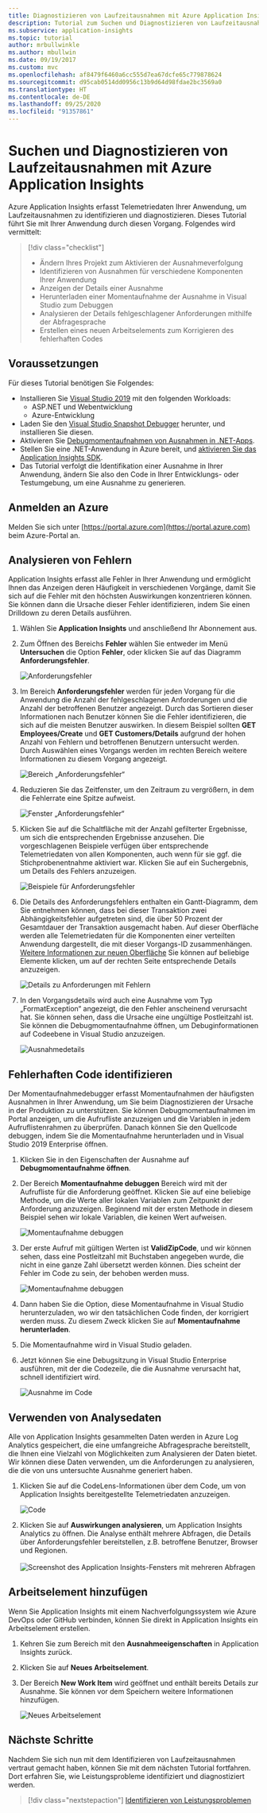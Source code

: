 ```yaml
---
title: Diagnostizieren von Laufzeitausnahmen mit Azure Application Insights | Microsoft-Dokumentation
description: Tutorial zum Suchen und Diagnostizieren von Laufzeitausnahmen in Ihrer Anwendung mithilfe von Azure Application Insights
ms.subservice: application-insights
ms.topic: tutorial
author: mrbullwinkle
ms.author: mbullwin
ms.date: 09/19/2017
ms.custom: mvc
ms.openlocfilehash: af8479f6460a6cc555d7ea67dcfe65c779878624
ms.sourcegitcommit: d95cab0514dd0956c13b9d64d98fdae2bc3569a0
ms.translationtype: HT
ms.contentlocale: de-DE
ms.lasthandoff: 09/25/2020
ms.locfileid: "91357861"
---
```

# <a name="find-and-diagnose-run-time-exceptions-with-azure-application-insights"></a>Suchen und Diagnostizieren von Laufzeitausnahmen mit Azure Application Insights

Azure Application Insights erfasst Telemetriedaten Ihrer Anwendung, um Laufzeitausnahmen zu identifizieren und diagnostizieren.  Dieses Tutorial führt Sie mit Ihrer Anwendung durch diesen Vorgang.  Folgendes wird vermittelt:

> [!div class="checklist"]
> * Ändern Ihres Projekt zum Aktivieren der Ausnahmeverfolgung
> * Identifizieren von Ausnahmen für verschiedene Komponenten Ihrer Anwendung
> * Anzeigen der Details einer Ausnahme
> * Herunterladen einer Momentaufnahme der Ausnahme in Visual Studio zum Debuggen
> * Analysieren der Details fehlgeschlagener Anforderungen mithilfe der Abfragesprache
> * Erstellen eines neuen Arbeitselements zum Korrigieren des fehlerhaften Codes


## <a name="prerequisites"></a>Voraussetzungen

Für dieses Tutorial benötigen Sie Folgendes:

- Installieren Sie [Visual Studio 2019](https://www.visualstudio.com/downloads/) mit den folgenden Workloads:
    - ASP.NET und Webentwicklung
    - Azure-Entwicklung
- Laden Sie den [Visual Studio Snapshot Debugger](https://aka.ms/snapshotdebugger) herunter, und installieren Sie diesen.
- Aktivieren Sie [Debugmomentaufnahmen von Ausnahmen in .NET-Apps](../app/snapshot-debugger.md).
- Stellen Sie eine .NET-Anwendung in Azure bereit, und [aktivieren Sie das Application Insights SDK](../app/asp-net.md). 
- Das Tutorial verfolgt die Identifikation einer Ausnahme in Ihrer Anwendung, ändern Sie also den Code in Ihrer Entwicklungs- oder Testumgebung, um eine Ausnahme zu generieren. 

## <a name="log-in-to-azure"></a>Anmelden an Azure
Melden Sie sich unter [https://portal.azure.com](https://portal.azure.com) beim Azure-Portal an.


## <a name="analyze-failures"></a>Analysieren von Fehlern
Application Insights erfasst alle Fehler in Ihrer Anwendung und ermöglicht Ihnen das Anzeigen deren Häufigkeit in verschiedenen Vorgänge, damit Sie sich auf die Fehler mit den höchsten Auswirkungen konzentrieren können.  Sie können dann die Ursache dieser Fehler identifizieren, indem Sie einen Drilldown zu deren Details ausführen.   

1. Wählen Sie **Application Insights** und anschließend Ihr Abonnement aus.  
2. Zum Öffnen des Bereichs **Fehler** wählen Sie entweder im Menü **Untersuchen** die Option **Fehler**, oder klicken Sie auf das Diagramm **Anforderungsfehler**.

    ![Anforderungsfehler](media/tutorial-runtime-exceptions/failed-requests.png)

3. Im Bereich **Anforderungsfehler** werden für jeden Vorgang für die Anwendung die Anzahl der fehlgeschlagenen Anforderungen und die Anzahl der betroffenen Benutzer angezeigt.  Durch das Sortieren dieser Informationen nach Benutzer können Sie die Fehler identifizieren, die sich auf die meisten Benutzer auswirken.  In diesem Beispiel sollten **GET Employees/Create** und **GET Customers/Details** aufgrund der hohen Anzahl von Fehlern und betroffenen Benutzern untersucht werden.  Durch Auswählen eines Vorgangs werden im rechten Bereich weitere Informationen zu diesem Vorgang angezeigt.

    ![Bereich „Anforderungsfehler“](media/tutorial-runtime-exceptions/failed-requests-blade.png)

4. Reduzieren Sie das Zeitfenster, um den Zeitraum zu vergrößern, in dem die Fehlerrate eine Spitze aufweist.

    ![Fenster „Anforderungsfehler“](media/tutorial-runtime-exceptions/failed-requests-window.png)

5. Klicken Sie auf die Schaltfläche mit der Anzahl gefilterter Ergebnisse, um sich die entsprechenden Ergebnisse anzusehen. Die vorgeschlagenen Beispiele verfügen über entsprechende Telemetriedaten von allen Komponenten, auch wenn für sie ggf. die Stichprobenentnahme aktiviert war. Klicken Sie auf ein Suchergebnis, um Details des Fehlers anzuzeigen.

    ![Beispiele für Anforderungsfehler](media/tutorial-runtime-exceptions/failed-requests-search.png)

6. Die Details des Anforderungsfehlers enthalten ein Gantt-Diagramm, dem Sie entnehmen können, dass bei dieser Transaktion zwei Abhängigkeitsfehler aufgetreten sind, die über 50 Prozent der Gesamtdauer der Transaktion ausgemacht haben. Auf dieser Oberfläche werden alle Telemetriedaten für die Komponenten einer verteilten Anwendung dargestellt, die mit dieser Vorgangs-ID zusammenhängen. [Weitere Informationen zur neuen Oberfläche](../app/transaction-diagnostics.md) Sie können auf beliebige Elemente klicken, um auf der rechten Seite entsprechende Details anzuzeigen. 

    ![Details zu Anforderungen mit Fehlern](media/tutorial-runtime-exceptions/failed-request-details.png)

7. In den Vorgangsdetails wird auch eine Ausnahme vom Typ „FormatException“ angezeigt, die den Fehler anscheinend verursacht hat.  Sie können sehen, dass die Ursache eine ungültige Postleitzahl ist. Sie können die Debugmomentaufnahme öffnen, um Debuginformationen auf Codeebene in Visual Studio anzuzeigen.

    ![Ausnahmedetails](media/tutorial-runtime-exceptions/failed-requests-exception.png)

## <a name="identify-failing-code"></a>Fehlerhaften Code identifizieren
Der Momentaufnahmedebugger erfasst Momentaufnahmen der häufigsten Ausnahmen in Ihrer Anwendung, um Sie beim Diagnostizieren der Ursache in der Produktion zu unterstützen.  Sie können Debugmomentaufnahmen im Portal anzeigen, um die Aufrufliste anzuzeigen und die Variablen in jedem Aufruflistenrahmen zu überprüfen. Danach können Sie den Quellcode debuggen, indem Sie die Momentaufnahme herunterladen und in Visual Studio 2019 Enterprise öffnen.

1. Klicken Sie in den Eigenschaften der Ausnahme auf **Debugmomentaufnahme öffnen**.
2. Der Bereich **Momentaufnahme debuggen** Bereich wird mit der Aufrufliste für die Anforderung geöffnet.  Klicken Sie auf eine beliebige Methode, um die Werte aller lokalen Variablen zum Zeitpunkt der Anforderung anzuzeigen.  Beginnend mit der ersten Methode in diesem Beispiel sehen wir lokale Variablen, die keinen Wert aufweisen.

    ![Momentaufnahme debuggen](media/tutorial-runtime-exceptions/debug-snapshot-01.png)

3. Der erste Aufruf mit gültigen Werten ist **ValidZipCode**, und wir können sehen, dass eine Postleitzahl mit Buchstaben angegeben wurde, die nicht in eine ganze Zahl übersetzt werden können.  Dies scheint der Fehler im Code zu sein, der behoben werden muss.

    ![Momentaufnahme debuggen](media/tutorial-runtime-exceptions/debug-snapshot-02.png)

4. Dann haben Sie die Option, diese Momentaufnahme in Visual Studio herunterzuladen, wo wir den tatsächlichen Code finden, der korrigiert werden muss. Zu diesem Zweck klicken Sie auf **Momentaufnahme herunterladen**.
5. Die Momentaufnahme wird in Visual Studio geladen.
6. Jetzt können Sie eine Debugsitzung in Visual Studio Enterprise ausführen, mit der die Codezeile, die die Ausnahme verursacht hat, schnell identifiziert wird.

    ![Ausnahme im Code](media/tutorial-runtime-exceptions/exception-code.png)


## <a name="use-analytics-data"></a>Verwenden von Analysedaten
Alle von Application Insights gesammelten Daten werden in Azure Log Analytics gespeichert, die eine umfangreiche Abfragesprache bereitstellt, die Ihnen eine Vielzahl von Möglichkeiten zum Analysieren der Daten bietet.  Wir können diese Daten verwenden, um die Anforderungen zu analysieren, die die von uns untersuchte Ausnahme generiert haben. 

1. Klicken Sie auf die CodeLens-Informationen über dem Code, um von Application Insights bereitgestellte Telemetriedaten anzuzeigen.

    ![Code](media/tutorial-runtime-exceptions/codelens.png)

1. Klicken Sie auf **Auswirkungen analysieren**, um Application Insights Analytics zu öffnen.  Die Analyse enthält mehrere Abfragen, die Details über Anforderungsfehler bereitstellen, z.B. betroffene Benutzer, Browser und Regionen.<br><br>![Screenshot des Application Insights-Fensters mit mehreren Abfragen](media/tutorial-runtime-exceptions/analytics.png)<br>

## <a name="add-work-item"></a>Arbeitselement hinzufügen
Wenn Sie Application Insights mit einem Nachverfolgungssystem wie Azure DevOps oder GitHub verbinden, können Sie direkt in Application Insights ein Arbeitselement erstellen.

1. Kehren Sie zum Bereich mit den **Ausnahmeeigenschaften** in Application Insights zurück.
2. Klicken Sie auf **Neues Arbeitselement**.
3. Der Bereich **New Work Item** wird geöffnet und enthält bereits Details zur Ausnahme.  Sie können vor dem Speichern weitere Informationen hinzufügen.

    ![Neues Arbeitselement](media/tutorial-runtime-exceptions/new-work-item.png)

## <a name="next-steps"></a>Nächste Schritte
Nachdem Sie sich nun mit dem Identifizieren von Laufzeitausnahmen vertraut gemacht haben, können Sie mit dem nächsten Tutorial fortfahren. Dort erfahren Sie, wie Leistungsprobleme identifiziert und diagnostiziert werden.

> [!div class="nextstepaction"]
> [Identifizieren von Leistungsproblemen](./tutorial-performance.md)

